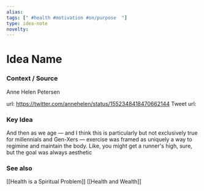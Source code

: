 ```yaml
---
alias: 
tags: [" #health #motivation #on/purpose  "]
type: idea-note
novelty: 
---
```

# Idea Name

### Context / Source
Anne Helen Petersen

url: https://twitter.com/annehelen/status/1552348418470662144
Tweet url: 

### Key Idea

And then as we age — and I think this is particularly but not exclusively true for millennials and Gen-Xers — exercise was framed as uniquely a way to regimine and maintain the body. Like, you might get a runner's high, sure, but the goal was always aesthetic


### See also
[[Health is a Spiritual Problem]]
[[Health and Wealth]]